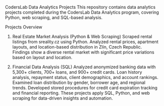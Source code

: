 CodersLab Data Analytics Projects
This repository contains data analytics projects completed during the CodersLab Data Analytics program, covering Python, web scraping, and SQL-based analysis.

Projects Overview
1. Real Estate Market Analysis (Python & Web Scraping)
Scraped rental listings from sreality.cz using Python.
Analyzed rental prices, apartment layouts, and location-based distribution in Zlín, Czech Republic.
Findings show a diverse rental market with significant price variations based on layout and location.

3. Financial Data Analysis (SQL)
Analyzed anonymized banking data with 5,300+ clients, 700+ loans, and 900+ credit cards.
Loan history analysis, repayment status, client demographics, and account rankings.
Examined loan distribution by gender, borrower age, and regional trends.
Developed stored procedures for credit card expiration tracking and financial reporting.
These projects apply SQL, Python, and web scraping for data-driven insights and automation.
